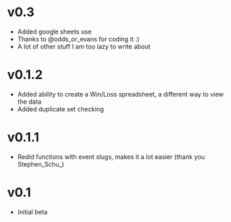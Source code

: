 # **v0.3**

- Added google sheets use
- Thanks to @odds_or_evans for coding it :)
- A lot of other stuff I am too lazy to write about

# **v0.1.2**

- Added ability to create a Win/Loss spreadsheet, a different way to view the data
- Added duplicate set checking

# **v0.1.1**

- Redid functions with event slugs, makes it a lot easier (thank you Stephen_Schu_)

# **v0.1**

- Initial beta
